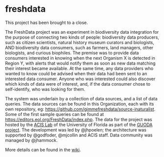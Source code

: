 # freshdata
This project has been brought to a close.

The FreshData project was an experiment in biodiversity data integration for the purpose of connecting two kinds of people: biodiversity data producers, such as citizen scientists, natural history museum curators and biologists, AND biodiversity data consumers, such as farmers, land managers, other biologists, and curious biophiles. The premise was to provide data consumers interested in knowing when the next Organism X is detected in Region Y, with alerts that would notify them as soon as new data matching their interest became available. At the same time, any data providers who wanted to know could be advised when their data had been sent to an interested data consumer. Anyone who was interested could also discover which kinds of data were of interest, and, if the data consumer chose to self-identify, who was looking for them.

The system was underlain by a collection of data sources, and a list of data queries. The data sources can be found in this Organization, each with its own repository, eg: https://github.com/gimmefreshdata/source-inaturalist. Some of the first sample queries can be found at https://editors.eol.org/FreshData/index.php. The data for the project was hosted by the [ACIS Lab](https://www.acis.ufl.edu/) of the University of Florida as part of the [GUODA project](http://guoda.bio/). The development was led by @jhpoelen; the architecture was supported by @godfoder, @mjcollin and ACIS staff. Data community was managed by @jhammock.

More details can be found in the [wiki](https://github.com/gimmefreshdata/freshdata/wiki). 
